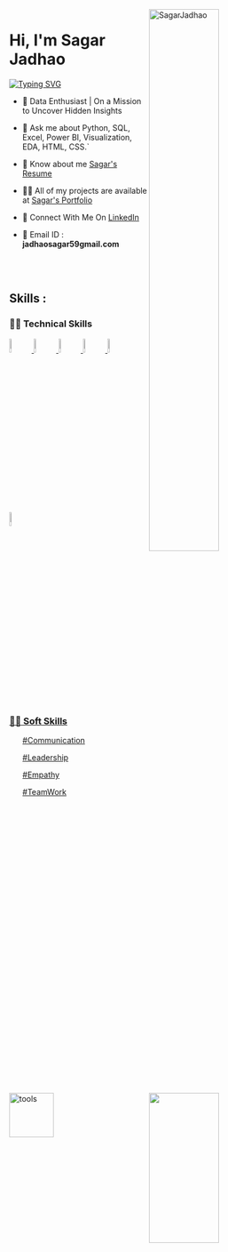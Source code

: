  <img width=50% align=right  title="SagarJadhao"  src="https://capsule-render.vercel.app/api?type=waving&color=gradient&customColorList=6,11,20&height=150&section=header&text=🔰&fontSize=40&fontColor=fff&animation=twinkling&fontAlignY=32"/>
<h1>Hi, I'm Sagar Jadhao</h1>
<p>
<a href="https://git.io/typing-svg"><img src="https://readme-typing-svg.demolab.com?font=Fira+Code&size=24&duration=4000&pause=1000&color=F70000&background=FFFFFF00&width=700&height=51&lines=Data+Enthusiast" alt="Typing SVG" /></a>
</p>

<div>

  <img src="https://media4.giphy.com/media/qgQUggAC3Pfv687qPC/giphy.gif"  width = "50%" height= "270" align = "right"> 
 

- 💎  Data Enthusiast | On a Mission to Uncover Hidden Insights

- 💬 Ask me about Python, SQL, Excel, Power BI, Visualization, EDA, HTML, CSS.`

- 📄 Know about me <a href="https://drive.google.com/file/d/1WvoozvpC9CFThy_3S2K45EsxBxdPUttc/view?usp=drive_link">Sagar's Resume</a>

- 👨‍💻 All of my projects are available at <a href="https://sagar19998.github.io/">Sagar's Portfolio</a>

- 📮 Connect With Me On <a href="https://www.linkedin.com/in/sagar-jadhav-b67248210/ ">LinkedIn</a>


- 📨 Email ID : **jadhaosagar59gmail.com**

</div>

 </br> </br>

 <!-- -------------------------------------------------------    Middle Section  ----------------------------------------------------------------------- -->
 
 <img align="left" width="80" alt="tools" src="https://encrypted-tbn0.gstatic.com/images?q=tbn:ANd9GcT6tnklrxDRODDzcSzlAR000rBw9NxaZwR8koMpS7J1AI53A5nHPlAhNayryi5428GEpGo&usqp=CAU"/>

## Skills : 

 ### 👨‍💻 Technical Skills

<code><a href="#"><img width="8%" src="https://img.icons8.com/?size=48&id=Ny0t2MYrJ70p&format=png"></code> 
<code><a href="#"><img width="8%" src="https://upload.wikimedia.org/wikipedia/commons/thumb/c/c3/Python-logo-notext.svg/150px-Python-logo-notext.svg.png"></code>
<code><a href="#"><img width="8%" src="https://cdn-icons-png.flaticon.com/128/732/732220.png"></code>
<code><a href="#"><img width="8%" src="https://encrypted-tbn0.gstatic.com/images?q=tbn:ANd9GcTeeWONamt9Jk6FPz2GL-xvVRF72uZbkU9O7w&usqp=CAU"></code>
<code><a href="#"><img width="8%" src="https://cdn-icons-png.flaticon.com/128/5968/5968267.png"></code>
<code><a href="#"><img width="8%" src="https://cdn-icons-png.flaticon.com/128/5968/5968242.png"></code>

</br>
 
### 👨‍💻 Soft Skills
 <ul>#Communication</ul>
 <ul>#Leadership</ul>
 <ul>#Empathy</ul> 
 <ul>#TeamWork</ul>


<!-- -------------------------------------------------------------   Trophy and Stats  ------------------------------------------------------------------------- -->



